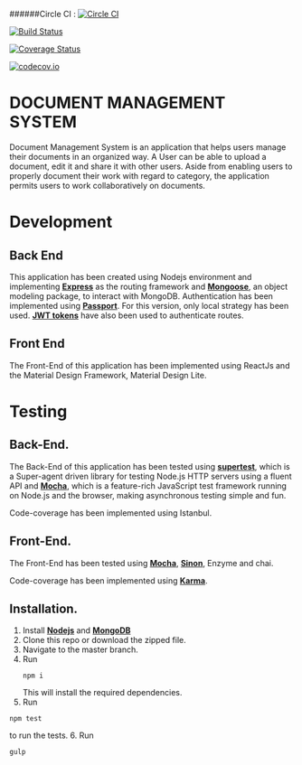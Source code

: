 ######Circle CI : [![Circle CI](https://circleci.com/gh/andela-gnyenyeshi/doc4.svg?style=svg)](https://circleci.com/gh/andela-gnyenyeshi/doc4)

[![Build Status](https://travis-ci.org/andela-gnyenyeshi/doc4.svg?branch=master)](https://travis-ci.org/andela-gnyenyeshi/doc4)

[![Coverage Status](https://coveralls.io/repos/github/andela-gnyenyeshi/doc4/badge.svg?branch=master)](https://coveralls.io/github/andela-gnyenyeshi/doc4?branch=master)

[![codecov.io](https://codecov.io/github/andela-gnyenyeshi/doc4/coverage.svg?branch=master)](https://codecov.io/github/andela-gnyenyeshi/doc4?branch=master)


DOCUMENT MANAGEMENT SYSTEM
==========================

Document Management System is an application that helps users manage their documents in an organized way. A User can be able to upload a document, edit it and share it with other users. Aside from enabling users to properly document their work with regard to category, the application permits users to work collaboratively on documents.

Development
===========

Back End
--------
This application has been created using Nodejs environment and implementing [**Express**](http://expressjs.com/) as the routing framework and [**Mongoose**](http://mongoosejs.com/), an object modeling package, to interact with MongoDB. Authentication has been implemented using [**Passport**](http://passportjs.org/). For this version, only local strategy has been used. [**JWT tokens**](https://jwt.io/) have also been used to authenticate routes.

Front End
---------
The Front-End of this application has been implemented using ReactJs and the Material Design Framework, Material Design Lite.

Testing
=======

Back-End.
--------
The Back-End of this application has been tested using [**supertest**](https://www.npmjs.com/package/supertest), which is a Super-agent driven library for testing Node.js HTTP servers using a fluent API and [**Mocha**](https://mochajs.org), which is a feature-rich JavaScript test framework running on Node.js and the browser, making asynchronous testing simple and fun.

Code-coverage has been implemented using Istanbul.

Front-End.
----------
The Front-End has been tested using [**Mocha**](https://mochajs.org), [**Sinon**](http://sinonjs.org/), Enzyme and chai.

Code-coverage has been implemented using [**Karma**](https://karma-runner.github.io/0.13/index.html).

Installation.
-------------
1. Install [**Nodejs**](www.nodejs.org) and [**MongoDB**](www.mongodb.org)
2. Clone this repo or download the zipped file.
3. Navigate to the master branch.
4. Run
    ```
    npm i

    ```
    This will install the required dependencies.
5. Run
  ```
  npm test

  ```
  to run the tests.
6. Run
  ```
  gulp

  ```

